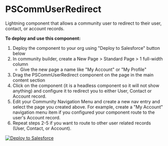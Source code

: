 # PSCommUserRedirect
Lightning component that allows a community user to redirect to their user, contact, or account records.

<b>To deploy and use this component:</b>
  1. Deploy the component to your org using "Deploy to Salesforce" button below
  2. In community builder, create a New Page > Standard Page > 1 full-width column
     - Give the new page a name like "My Account" or "My Profile"
  3. Drag the PSCommUserRedirect component on the page in the main content section
  4. Click on the component (it is a headless component so it will not show anything) and configure it to redirect you to either User, Contact or Account record.
  5. Edit your Community Navigation Menu and create a new nav entry and select the page you created above. For example, create a "My Account" navigation menu item if you configured your component route to the user's Account record.
  6. Repeat steps 2-5 if you want to route to other user related records (User, Contact, or Account).

<a href="https://githubsfdeploy.herokuapp.com">
  <img alt="Deploy to Salesforce"
       src="https://raw.githubusercontent.com/afawcett/githubsfdeploy/master/deploy.png">
</a>


